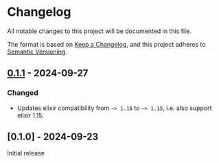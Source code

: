 # Changelog

All notable changes to this project will be documented in this file.

The format is based on [Keep a Changelog](https://keepachangelog.com/en/1.1.0/),
and this project adheres to [Semantic Versioning](https://semver.org/spec/v2.0.0.html).

## [0.1.1] - 2024-09-27

### Changed

- Updates elixir compatibility from `~> 1.16` to `~> 1.15`, i.e. also support elixir 1.15.

## [0.1.0] - 2024-09-23

Initial release

[0.1.1]: https://github.com/mimiquate/tower_honeybadger/compare/v0.1.0...v0.1.1/
